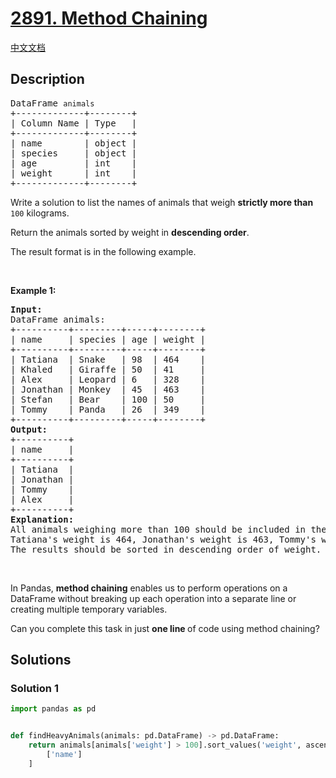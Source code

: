 # [2891. Method Chaining](https://leetcode.com/problems/method-chaining)

[中文文档](/solution/2800-2899/2891.Method%20Chaining/README.md)

<!-- tags: -->

## Description

<pre>
DataFrame <code>animals</code>
+-------------+--------+
| Column Name | Type   |
+-------------+--------+
| name        | object |
| species     | object |
| age         | int    |
| weight      | int    |
+-------------+--------+
</pre>

<p>Write a solution to list the names of animals that weigh <strong>strictly more than</strong> <code>100</code> kilograms.</p>

<p>Return the&nbsp;animals sorted by weight in <strong>descending order</strong>.</p>

<p>The result format is in the following example.</p>

<p>&nbsp;</p>
<p><strong>Example 1:</strong></p>

<pre>
<strong>Input:</strong> 
DataFrame animals:
+----------+---------+-----+--------+
| name     | species | age | weight |
+----------+---------+-----+--------+
| Tatiana  | Snake   | 98  | 464    |
| Khaled   | Giraffe | 50  | 41     |
| Alex     | Leopard | 6   | 328    |
| Jonathan | Monkey  | 45  | 463    |
| Stefan   | Bear    | 100 | 50     |
| Tommy    | Panda   | 26  | 349    |
+----------+---------+-----+--------+
<strong>Output:</strong> 
+----------+
| name     |
+----------+
| Tatiana  |
| Jonathan |
| Tommy    |
| Alex     |
+----------+
<strong>Explanation:</strong> 
All animals weighing more than 100 should be included in the results table.
Tatiana&#39;s weight is 464, Jonathan&#39;s weight is 463, Tommy&#39;s weight is 349, and Alex&#39;s weight is 328.
The results should be sorted in descending order of weight.</pre>

<p>&nbsp;</p>
<p>In Pandas, <strong>method chaining</strong> enables us to&nbsp;perform operations on a DataFrame without breaking up each operation into a separate line or creating multiple temporary variables.&nbsp;</p>

<p>Can you complete this&nbsp;task in just <strong>one line </strong>of code using method chaining?</p>

## Solutions

### Solution 1

<!-- tabs:start -->

```python
import pandas as pd


def findHeavyAnimals(animals: pd.DataFrame) -> pd.DataFrame:
    return animals[animals['weight'] > 100].sort_values('weight', ascending=False)[
        ['name']
    ]
```

<!-- tabs:end -->

<!-- end -->
